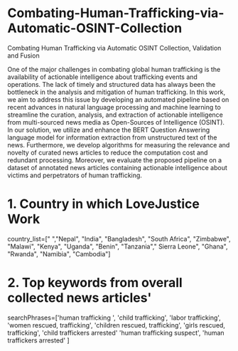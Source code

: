 # Combating-Human-Trafficking-via-Automatic-OSINT-Collection
Combating Human Trafficking via Automatic OSINT Collection, Validation and Fusion

One of the major challenges in combating global human trafficking is the availability of actionable intelligence about trafficking events and operations. The lack of timely and structured data has always been the bottleneck in the analysis and mitigation of human trafficking. In this work, we aim to address this issue by developing an automated pipeline based on recent advances in natural language processing and machine learning to streamline the curation, analysis, and extraction of actionable intelligence from multi-sourced news media as Open-Sources of Intelligence (OSINT). In our solution, we utilize and enhance the BERT Question Answering language model for information extraction from unstructured text of the news. Furthermore, we develop algorithms for measuring the relevance and novelty of curated news articles to reduce the computation cost and redundant processing. Moreover, we evaluate the proposed pipeline on a dataset of annotated news articles containing actionable intelligence about victims and perpetrators of human trafficking.



# 1. Country in which LoveJustice Work
country_list=[" ","Nepal", "India", "Bangladesh", "South Africa",
              "Zimbabwe", "Malawi", "Kenya", "Uganda", "Benin", 
              "Tanzania"," Sierra Leone", "Ghana",
              "Rwanda", "Namibia",  "Cambodia"]
# 2. Top keywords from overall collected news articles' 
searchPhrases=['human trafficking ',
               'child trafficking',
               'labor trafficking',
               'women rescued, trafficking',
               'children rescued, trafficking',
               'girls rescued, trafficking',
               'child traffickers arrested'
               'human trafficking suspect',
               'human traffickers arrested'
               ]
